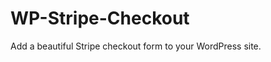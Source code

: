 WP-Stripe-Checkout
==================

Add a beautiful Stripe checkout form to your WordPress site.
